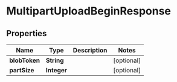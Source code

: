 

# MultipartUploadBeginResponse


## Properties

| Name | Type | Description | Notes |
|------------ | ------------- | ------------- | -------------|
|**blobToken** | **String** |  |  [optional] |
|**partSize** | **Integer** |  |  [optional] |



